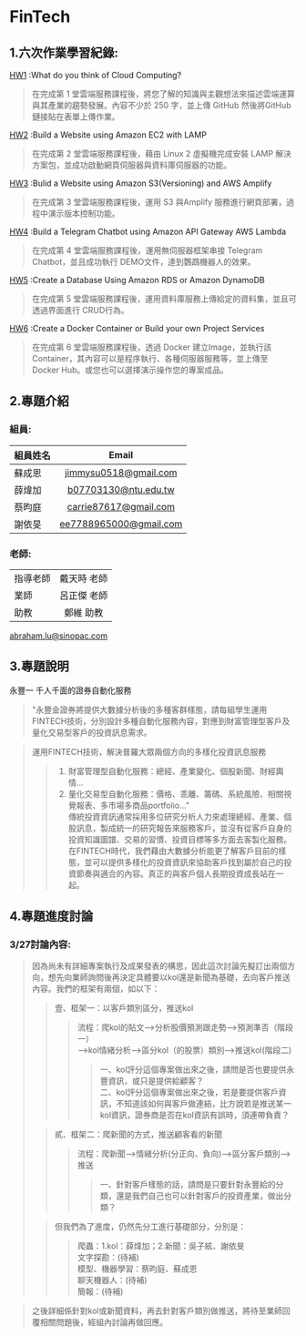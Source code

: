 # FinTech
## 1.六次作業學習紀錄:
[HW1](https://github.com/wzxaldrishine/FinTech/blob/main/HW1/HW1.md)   :What do you think of Cloud Computing?

> 在完成第 1 堂雲端服務課程後，將您了解的知識與主觀想法來描述雲端運算與其產業的趨勢發展。內容不少於 250 字，並上傳 GitHub 然後將GitHub 鏈接貼在表單上傳作業。

[HW2](https://github.com/wzxaldrishine/FinTech/blob/main/HW2/HW2.md)   :Build a Website using Amazon EC2 with LAMP

> 在完成第 2 堂雲端服務課程後，藉由 Linux 2 虛擬機完成安裝 LAMP 解決方案包，並成功啟動網頁伺服器與資料庫伺服器的功能。

[HW3](https://github.com/wzxaldrishine/FinTech/blob/main/HW3/HW3.md)   :Bulid a Website using Amazon S3(Versioning) and AWS Amplify

>在完成第 3 堂雲端服務課程後，運用 S3 與Amplify 服務進行網頁部署，過程中演示版本控制功能。

[HW4](https://github.com/wzxaldrishine/FinTech/blob/main/HW4/HW4.md)   :Build a Telegram Chatbot using Amazon API Gateway AWS Lambda

> 在完成第 4 堂雲端服務課程後，運用無伺服器框架串接 Telegram Chatbot，並且成功執行 DEMO文件，達到鸚鵡機器人的效果。

[HW5](https://github.com/wzxaldrishine/FinTech/blob/main/HW5/HW5.md)   :Create a Database Using Amazon RDS or Amazon DynamoDB

> 在完成第 5 堂雲端服務課程後，運用資料庫服務上傳給定的資料集，並且可透過界面進行 CRUD行為。

[HW6](https://github.com/wzxaldrishine/FinTech/blob/main/HW6/HW6.md)   :Create a Docker Container or Build your own Project Services

> 在完成第 6 堂雲端服務課程後，透過 Docker 建立Image，並執行該 Container，其內容可以是程序執行、各種伺服器服務等，並上傳至 Docker Hub。或您也可以選擇演示操作您的專案成品。
## 2.專題介紹
### 組員:
| 組員姓名  | Email |
| ------------- |:-------------:|
| 蘇成恩      | jimmysu0518@gmail.com     |
| 薛煒加      | b07703130@ntu.edu.tw    |
| 蔡昀庭      | carrie87617@gmail.com    |
| 謝依旻      | ee7788965000@gmail.com     |

### 老師:
|    |   |
| ------------- |:-------------:|
| 指導老師     |  戴天時 老師    |
| 業師      | 呂正傑 老師   | abraham.lu@sinopac.com |
| 助教      | 鄭維 助教    |

  abraham.lu@sinopac.com
   

## 3.專題說明
永豐一 千人千面的證券自動化服務

> "永豐金證券將提供大數據分析後的多種客群樣態，請每組學生運用FINTECH技術，分別設計多種自動化服務內容，對應到財富管理型客戶及量化交易型客戶的投資訊息需求。 <br>

> 運用FINTECH技術，解決普羅大眾兩個方向的多樣化投資訊息服務 <br>
>> 1. 財富管理型自動化服務：總經、產業變化、個股新聞、財經輿情... <br>
>> 2. 量化交易型自動化服務：價格、乖離、籌碼、系統風險、相關視覺報表、多市場多商品portfolio..." <br>
> 傳統投資資訊通常採用多位研究分析人力來處理總經、產業、個股訊息，製成統一的研究報告來服務客戶，並沒有從客戶自身的投資知識圖譜、交易的習慣、投資目標等多方面去客製化服務。在FINTECH時代，我們藉由大數據分析能更了解客戶目前的樣態，並可以提供多樣化的投資資訊來協助客戶找到屬於自己的投資節奏與適合的內容。真正的與客戶個人長期投資成長站在一起。 <br>

## 4.專題進度討論
### 3/27討論內容:
> 因為尚未有詳細專案執行及成果發表的構思，因此這次討論先擬訂出兩個方向，想先向業師詢問後再決定具體要以kol還是新聞為基礎，去向客戶推送內容。我們的框架有兩個，如以下： <br>
>> 壹、框架一：以客戶類別區分，推送kol <br>
>>> 流程：爬kol的貼文—>分析股價預測跟走勢—>預測準否（階段一） <br>
>>> 	—>kol情緒分析—>區分kol（的股票）類別—>推送kol(階段二) <br>
>>>> 一、kol評分這個專案做出來之後，請問是否也要提供永豐資訊，或只是提供給顧客？ <br>
>>>> 二、kol評分這個專案做出來之後，若是要提供客戶資訊，不知道該如何與客戶做連結，比方說若是推送某一kol資訊，證券商是否在kol資訊有誤時，須連帶負責？
>
>> 貳、框架二：爬新聞的方式，推送顧客看的新聞 <br>
>>> 流程：爬新聞—>情緒分析(分正向、負向)—>區分客戶類別—>推送 <br>
>>>> 一、針對客戶樣態的話，請問是只要針對永豐給的分類，還是我們自己也可以針對客戶的投資產業，做出分類？ <br>
>
>> 但我們為了進度，仍然先分工進行基礎部分，分別是： <br>
>>> 爬蟲：1.kol：薛煒加；2.新聞：吳子絃、謝依旻 <br>
>>> 文字探勘：(待補) <br>
>>> 模型、機器學習：蔡昀庭、蘇成恩 <br>
>>> 聊天機器人：(待補) <br>
>>> 簡報：(待補) <br>

> 之後詳細係針對kol或新聞資料，再去針對客戶類別做推送，將待至業師回覆相關問題後，經組內討論再做回應。 <br>
